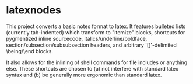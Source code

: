 latexnodes
==========

This project converts a basic notes format to latex. It features bulleted
lists (currently tab-indented) which transform to "itemize" blocks,
shortcuts for pygmentized inline sourcecode, italics/underline/boldface,
section/subsection/subsubsection headers, and arbitrary '[]'-delimited \being/\end blocks.

It also allows for the inlining of shell commands for file includes or
anything else. These shortcuts are chosen to (a) not interfere with
standard latex syntax and (b) be generally more ergonomic than standard
latex.
